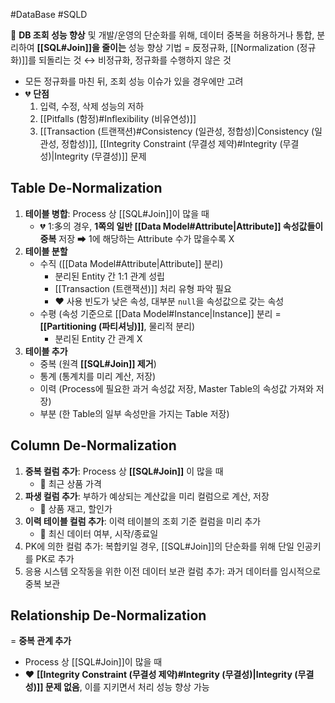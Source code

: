 #DataBase #SQLD 

📌 **DB 조회 성능 향상** 및 개발/운영의 단순화를 위해, 데이터 중복을 허용하거나 통합, 분리하여 **[[SQL#Join]]을 줄이는** 성능 향상 기법 
=  反정규화, [[Normalization (정규화)]]를 되돌리는 것 
↔ 비정규화, 정규화를 수행하지 않은 것 
- 모든 정규화를 마친 뒤, 조회 성능 이슈가 있을 경우에만 고려
- 💔 **단점**
	1. 입력, 수정, 삭제 성능의 저하
	2. [[Pitfalls (함정)#Inflexibility (비유연성)]]
	3. [[Transaction (트랜잭션)#Consistency (일관성, 정합성)|Consistency (일관성, 정합성)]], [[Integrity Constraint (무결성 제약)#Integrity (무결성)|Integrity (무결성)]] 문제

## Table De-Normalization 
1. **테이블 병합**: Process 상 [[SQL#Join]]이 많을 때
	- 💔 1:多의 경우, **1쪽의 일반 [[Data Model#Attribute|Attribute]] 속성값들이 중복** 저장 ➡ 1에 해당하는 Attribute 수가 많을수록 X
2. **테이블 분할**
	- 수직 ([[Data Model#Attribute|Attribute]] 분리)
		- 분리된 Entity 간 1:1 관계 성립
		- [[Transaction (트랜잭션)]] 처리 유형 파악 필요 
		- ❤️ 사용 빈도가 낮은 속성, 대부분 `null`을 속성값으로 갖는 속성
	- 수평 (속성 기준으로 [[Data Model#Instance|Instance]] 분리 = **[[Partitioning (파티셔닝)]]**, 물리적 분리)
		- 분리된 Entity 간 관계 X
3. **테이블 추가** 
	- 중복 (원격 **[[SQL#Join]] 제거**)
	- 통계 (통계치를 미리 계산, 저장)
	- 이력 (Process에 필요한 과거 속성값 저장, Master Table의 속성값 가져와 저장)
	- 부분 (한 Table의 일부 속성만을 가지는 Table 저장)

## Column De-Normalization
1. **중복 컬럼 추가**: Process 상 **[[SQL#Join]]** 이 많을 때
	- 🔎 최근 상품 가격 
2. **파생 컬럼 추가**: 부하가 예상되는 계산값을 미리 컬럼으로 계산, 저장
	- 🔎 상품 재고, 할인가 
3. **이력 테이블 컬럼 추가**: 이력 테이블의 조회 기준 컬럼을 미리 추가 
	- 🔎 최신 데이터 여부, 시작/종료일
4. PK에 의한 컬럼 추가: 복합키일 경우, [[SQL#Join]]의 단순화를 위해 단일 인공키를 PK로 추가
5. 응용 시스템 오작동을 위한 이전 데이터 보관 컬럼 추가: 과거 데이터를 임시적으로 중복 보관 

## Relationship De-Normalization
= **중복 관계 추가**
- Process 상 [[SQL#Join]]이 많을 때
- ❤️ **[[Integrity Constraint (무결성 제약)#Integrity (무결성)|Integrity (무결성)]] 문제 없음**, 이를 지키면서 처리 성능 향상 가능 